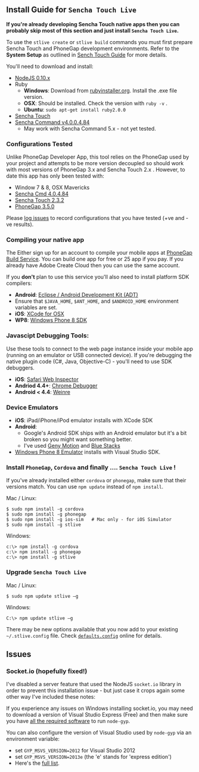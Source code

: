 ## Install Guide for `Sencha Touch Live`

**If you're already developing Sencha Touch native apps then you can probably skip most of this section and just install `Sencha Touch Live`.** 

To use the `stlive create` or `stlive build` commands you must first prepare Sencha Touch and PhoneGap development environments.  Refer to the **System Setup** as outlined in [Sench Touch Guide](http://docs.sencha.com/touch/2.3.1/#!/guide/command) for more details.

You'll need to download and install:

-  [NodeJS 0.10.x](http://nodejs.org)
- Ruby 
  - **Windows**: Download from [rubyinstaller.org](http://rubyinstaller.org). Install the .exe file version.
  - **OSX**: Should be installed. Check the version with `ruby -v` .
  - **Ubuntu**: `sudo apt-get install ruby2.0.0`   
- [Sencha Touch](http://www.sencha.com/products/touch)
- [Sencha Command v4.0.0.4.84](http://www.sencha.com/products/sencha-cmd/download)
  - May work with Sencha Command 5.x - not yet tested.

### Configurations Tested

Unlike PhoneGap Developer App, this tool relies on the PhoneGap used by your project and attempts to be more version decoupled so should work with most versions of PhoneGap 3.x and Sencha Touch 2.x . However, to date this app has only been tested with:
 
- Window 7 & 8, OSX Mavericks
- [Sencha Cmd 4.0.4.84](http://www.sencha.com/products/sencha-cmd/download) 
- [Sencha Touch 2.3.2](http://www.sencha.com/products/touch/download/) 
- [PhoneGap 3.5.0](http://phonegap.com/install/)

Please [log issues](https://github.com/tohagan/stlive/issues) to record configurations that you have tested (+ve and -ve results).

### Compiling your native app

The Either sign up for an account to compile your mobile apps at [PhoneGap Build Service](https://build.phonegap.com/apps). You can build one app for free or 25 app if you pay.  If you already have Adobe Create Cloud then you can use the same account. 

If you **don't** plan to use this service you'll also need to install platform SDK compilers:

- **Android**: [Eclipse / Android Development Kit (ADT)](http://developer.android.com/sdk/index.html)
 - Ensure that `$JAVA_HOME`, `$ANT_HOME`, and `$ANDROID_HOME` environment variables are set.  
- **iOS**: [XCode for OSX](https://developer.apple.com/xcode/downloads/)
- **WP8**: [Windows Phone 8 SDK](http://dev.windows.com/en-us/develop/download-phone-sdk)

### Javascipt Debugging Tools:

Use these tools to connect to the web page instance inside your mobile app (running on an emulator or USB connected device).  If you're debugging the native plugin code (C#, Java, Objective-C) - you'll need to use SDK debuggers.

- **iOS**: [Safari Web Inspector](http://phonegap-tips.com/articles/debugging-ios-phonegap-apps-with-safaris-web-inspector.html)
- **Andriod 4.4+**: [Chrome Debugger](https://developer.chrome.com/devtools/docs/remote-debugging) 
- **Android < 4.4**: [Weinre](http://people.apache.org/~pmuellr/weinre)

### Device Emulators

- **iOS**: iPad/iPhone/iPod emulator installs with XCode SDK
- **Android**:
  - Google's Android SDK ships with an Android emulator but it's a bit broken so you might want something better.
  - I've used [Geny Motion](http://www.genymotion.com/) and [Blue Stacks](http://www.bluestacks.com/)
- [Windows Phone 8 Emulator](http://msdn.microsoft.com/en-us/library/windows/apps/ff402563(v=vs.105).aspx) installs with Visual Studio SDK. 
   
### Install `PhoneGap`, `Cordova` and finally .... `Sencha Touch Live` !

If you've already installed either `cordova` or `phonegap`, make sure that their versions match. You can use `npm update` instead of `npm install`.  

Mac / Linux:

    $ sudo npm install -g cordova
    $ sudo npm install -g phonegap
    $ sudo npm install -g ios-sim   # Mac only - for iOS Simulator
    $ sudo npm install -g stlive

Windows:

    c:\> npm install -g cordova
    c:\> npm install -g phonegap
    c:\> npm install -g stlive

### Upgrade `Sencha Touch Live`

Mac / Linux:

    $ sudo npm update stlive –g

Windows:

    C:\> npm update stlive –g

There may be new options available that you now add to your existing `~/.stlive.config` file.
Check [`defaults.config`](https://github.com/tohagan/stlive/blob/master/defaults.config) online for details.

## Issues

### Socket.io (hopefully fixed!)

I've disabled a server feature that used the NodeJS `socket.io` library in order to prevent this installation issue - but just case it crops again some other way I've included these notes: 

If you experience any issues on Windows installing socket.io, you may need to download a version of Visual Studio Express (Free) and then make sure you have [all the required software](https://github.com/TooTallNate/node-gyp) to run `node-gyp`.  

You can also configure the version of Visual Studio used by `node-gyp` via an environment variable: 

- set `GYP_MSVS_VERSION=2012` for Visual Studio 2012 
- set `GYP_MSVS_VERSION=2013e` (the 'e' stands for 'express edition') 
- Here's the [full list](https://github.com/joyent/node/blob/v0.10.29/tools/gyp/pylib/gyp/MSVSVersion.py#L209-294). 
